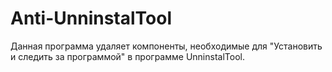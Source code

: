 # Anti-UnninstalTool
Данная программа удаляет компоненты, необходимые для "Установить и следить за программой" в программе UnninstalTool.
